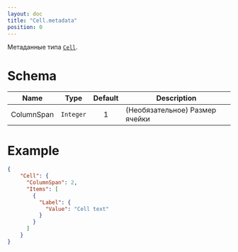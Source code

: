 ```yaml
---
layout: doc
title: "Cell.metadata"
position: 0
---
```


Метаданные типа [`Cell`](../).

# Schema

|Name|Type|Default|Description|
|----|----|:-----:|-----------|
|ColumnSpan|`Integer`|1|(Необязательное) Размер ячейки|

# Example

```json
{
    "Cell": {
	  "ColumnSpan": 2,
	  "Items": [
	    {
	      "Label": {
	        "Value": "Cell text"
	      }
	    }
	  ]
	}
}
```
